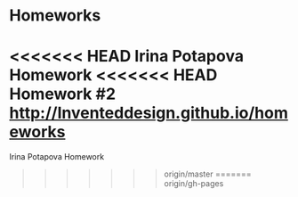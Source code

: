 # Homeworks
<<<<<<< HEAD
Irina Potapova Homework
<<<<<<< HEAD
Homework #2
http://Inventeddesign.github.io/homeworks
=======
Irina Potapova Homework 
>>>>>>> origin/master
=======
>>>>>>> origin/gh-pages
